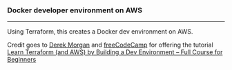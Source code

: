 ### Docker developer environment on AWS

---

Using Terraform, this creates a Docker dev environment on AWS.

Credit goes to [Derek Morgan](https://morethancertified.com/) and [freeCodeCamp](https://www.freecodecamp.org/) for offering the tutorial [Learn Terraform (and AWS) by Building a Dev Environment – Full Course for Beginners](https://youtu.be/iRaai1IBlB0)
